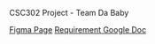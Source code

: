 CSC302 Project - Team Da Baby

[Figma Page](https://www.figma.com/file/MOL9rJRDOBurosFFsBjxlB/SDC-Tools?node-id=1%3A2)
[Requirement Google Doc](https://docs.google.com/document/d/1sKnJpn_1_f89pRoNGhkRHV6TsFK37LKb6w0OW4MG91c/edit)